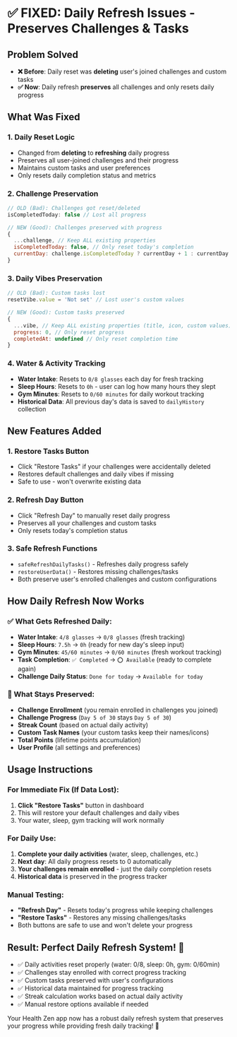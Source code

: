 # ✅ FIXED: Daily Refresh Issues - Preserves Challenges & Tasks

## Problem Solved
- **❌ Before**: Daily reset was **deleting** user's joined challenges and custom tasks
- **✅ Now**: Daily refresh **preserves** all challenges and only resets daily progress

## What Was Fixed

### 1. **Daily Reset Logic** 
- Changed from **deleting** to **refreshing** daily progress
- Preserves all user-joined challenges and their progress
- Maintains custom tasks and user preferences
- Only resets daily completion status and metrics

### 2. **Challenge Preservation**
```javascript
// OLD (Bad): Challenges got reset/deleted
isCompletedToday: false // Lost all progress

// NEW (Good): Challenges preserved with progress
{
  ...challenge, // Keep ALL existing properties
  isCompletedToday: false, // Only reset today's completion
  currentDay: challenge.isCompletedToday ? currentDay + 1 : currentDay // Increment if completed
}
```

### 3. **Daily Vibes Preservation**
```javascript
// OLD (Bad): Custom tasks lost
resetVibe.value = 'Not set' // Lost user's custom values

// NEW (Good): Custom tasks preserved
{
  ...vibe, // Keep ALL existing properties (title, icon, custom values)
  progress: 0, // Only reset progress
  completedAt: undefined // Only reset completion time
}
```

### 4. **Water & Activity Tracking**
- **Water Intake**: Resets to `0/8 glasses` each day for fresh tracking
- **Sleep Hours**: Resets to `0h` - user can log how many hours they slept
- **Gym Minutes**: Resets to `0/60 minutes` for daily workout tracking
- **Historical Data**: All previous day's data is saved to `dailyHistory` collection

## New Features Added

### 1. **Restore Tasks Button**
- Click "Restore Tasks" if your challenges were accidentally deleted
- Restores default challenges and daily vibes if missing
- Safe to use - won't overwrite existing data

### 2. **Refresh Day Button** 
- Click "Refresh Day" to manually reset daily progress
- Preserves all your challenges and custom tasks
- Only resets today's completion status

### 3. **Safe Refresh Functions**
- `safeRefreshDailyTasks()` - Refreshes daily progress safely
- `restoreUserData()` - Restores missing challenges/tasks
- Both preserve user's enrolled challenges and custom configurations

## How Daily Refresh Now Works

### ✅ What Gets Refreshed Daily:
- **Water Intake**: `4/8 glasses` → `0/8 glasses` (fresh tracking)
- **Sleep Hours**: `7.5h` → `0h` (ready for new day's sleep input)
- **Gym Minutes**: `45/60 minutes` → `0/60 minutes` (fresh workout tracking)
- **Task Completion**: `✅ Completed` → `⭕ Available` (ready to complete again)
- **Challenge Daily Status**: `Done for today` → `Available for today`

### 🔄 What Stays Preserved:
- **Challenge Enrollment** (you remain enrolled in challenges you joined)
- **Challenge Progress** (`Day 5 of 30` stays `Day 5 of 30`)
- **Streak Count** (based on actual daily activity)
- **Custom Task Names** (your custom tasks keep their names/icons)
- **Total Points** (lifetime points accumulation)
- **User Profile** (all settings and preferences)

## Usage Instructions

### For Immediate Fix (If Data Lost):
1. **Click "Restore Tasks"** button in dashboard
2. This will restore your default challenges and daily vibes
3. Your water, sleep, gym tracking will work normally

### For Daily Use:
1. **Complete your daily activities** (water, sleep, challenges, etc.)
2. **Next day**: All daily progress resets to 0 automatically
3. **Your challenges remain enrolled** - just the daily completion resets
4. **Historical data** is preserved in the progress tracker

### Manual Testing:
- **"Refresh Day"** - Resets today's progress while keeping challenges
- **"Restore Tasks"** - Restores any missing challenges/tasks
- Both buttons are safe to use and won't delete your progress

## Result: Perfect Daily Refresh System! 🎉

- ✅ Daily activities reset properly (water: 0/8, sleep: 0h, gym: 0/60min)
- ✅ Challenges stay enrolled with correct progress tracking
- ✅ Custom tasks preserved with user's configurations
- ✅ Historical data maintained for progress tracking
- ✅ Streak calculation works based on actual daily activity
- ✅ Manual restore options available if needed

Your Health Zen app now has a robust daily refresh system that preserves your progress while providing fresh daily tracking! 🌟